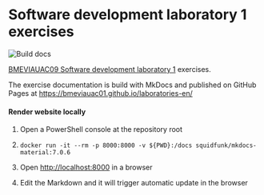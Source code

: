 # Software development laboratory 1 exercises

![Build docs](https://github.com/bmeviauac01/laboratories-en/workflows/Build%20docs/badge.svg?branch=master)

[BMEVIAUAC09 Software development laboratory 1](https://www.aut.bme.hu/Course/ENVIAUAC09/) exercises.

The exercise documentation is build with MkDocs and published on GitHub Pages at <https://bmeviauac01.github.io/laboratories-en/>

#### Render website locally

1. Open a PowerShell console at the repository root

1. `docker run -it --rm -p 8000:8000 -v ${PWD}:/docs squidfunk/mkdocs-material:7.0.6`

1. Open <http://localhost:8000> in a browser

1. Edit the Markdown and it will trigger automatic update in the browser
